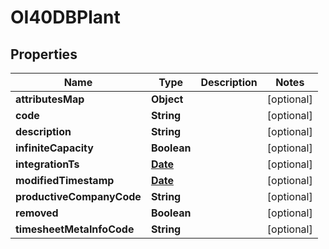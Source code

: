 
# OI40DBPlant

## Properties
Name | Type | Description | Notes
------------ | ------------- | ------------- | -------------
**attributesMap** | **Object** |  |  [optional]
**code** | **String** |  |  [optional]
**description** | **String** |  |  [optional]
**infiniteCapacity** | **Boolean** |  |  [optional]
**integrationTs** | [**Date**](Date.md) |  |  [optional]
**modifiedTimestamp** | [**Date**](Date.md) |  |  [optional]
**productiveCompanyCode** | **String** |  |  [optional]
**removed** | **Boolean** |  |  [optional]
**timesheetMetaInfoCode** | **String** |  |  [optional]



